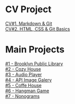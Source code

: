 # CV Project

[CV#1. Markdown & Git](https://PakhomovIvan.github.io/rsschool-cv/cv "CV#1. Markdown & Git")  
[CV#2. HTML, CSS & Git Basics](https://PakhomovIvan.github.io/rsschool-cv/ "CV#2. HTML, CSS & Git Basics")

# Main Projects

[#1 - Brooklyn Public Library](https://rolling-scopes-school.github.io/pakhomovivan-JSFEPRESCHOOL2023Q2/library/ "Brooklyn Public Library")\
[#2 - Cozy House](https://rolling-scopes-school.github.io/pakhomovivan-JSFEPRESCHOOL2024Q2/shelter/ "Cozy House")\
[#3 - Audio Player](https://rolling-scopes-school.github.io/pakhomovivan-JSFEPRESCHOOL2023Q2/js30-1.2-audio-player/ "Audio Player")\
[#4 - API Image Galery](https://rolling-scopes-school.github.io/pakhomovivan-JSFEPRESCHOOL2023Q2/js30-2.2-image-gallery/ "API Image Galery")\
[#5 - Coffe House](https://rolling-scopes-school.github.io/pakhomovivan-JSFE2023Q4/coffe-house/ "Coffe House")\
[#6 - Hangman Game](https://rolling-scopes-school.github.io/pakhomovivan-JSFE2023Q4/hangman "Hangman")\
[#7 - Nonograms](https://rolling-scopes-school.github.io/pakhomovivan-JSFE2023Q4/nonograms/ "Nonograms")
